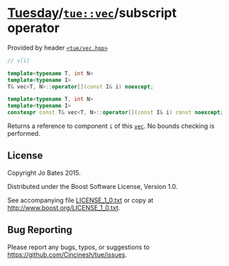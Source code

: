 [Tuesday](../../../README.md)/[`tue::vec`](../../headers/vec.md)/subscript operator
===================================================================================
Provided by header [`<tue/vec.hpp>`](../../headers/vec.md)

```c++
// v[i]

template<typename T, int N>
template<typename I>
T& vec<T, N>::operator[](const I& i) noexcept;

template<typename T, int N>
template<typename I>
constexpr const T& vec<T, N>::operator[](const I& i) const noexcept;
```

Returns a reference to component `i` of this [`vec`](../../headers/vec.md). No
bounds checking is performed.

License
-------
Copyright Jo Bates 2015.

Distributed under the Boost Software License, Version 1.0.

See accompanying file [LICENSE_1_0.txt](../../../LICENSE_1_0.txt) or copy at
http://www.boost.org/LICENSE_1_0.txt.

Bug Reporting
-------------
Please report any bugs, typos, or suggestions to
https://github.com/Cincinesh/tue/issues.
